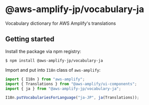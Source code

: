 # @aws-amplify-jp/vocabulary-ja

Vocabulary dictionary for AWS Amplify's translations

## Getting started

Install the package via npm registry:

```console
$ npm install @aws-amplify-jp/vocabulary-ja
```

Import and put into `I18n` class of `aws-amplify`:

```js
import { I18n } from "aws-amplify";
import { Translations } from "@aws-amplify/ui-components";
import { ja } from "@aws-amplify-jp/vocabulary-ja";

I18n.putVocabulariesForLanguage("ja-JP", ja(Translations));
```
